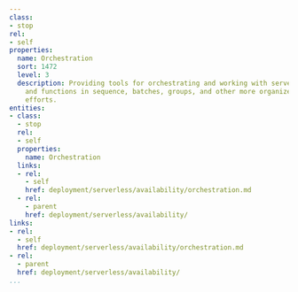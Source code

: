 ```yaml
---
class:
- stop
rel:
- self
properties:
  name: Orchestration
  sort: 1472
  level: 3
  description: Providing tools for orchestrating and working with serverless scripts
    and functions in sequence, batches, groups, and other more organized, concerted
    efforts.
entities:
- class:
  - stop
  rel:
  - self
  properties:
    name: Orchestration
  links:
  - rel:
    - self
    href: deployment/serverless/availability/orchestration.md
  - rel:
    - parent
    href: deployment/serverless/availability/
links:
- rel:
  - self
  href: deployment/serverless/availability/orchestration.md
- rel:
  - parent
  href: deployment/serverless/availability/
...
```

